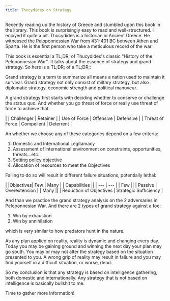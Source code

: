 ```yaml
---
title: Thucydides on Strategy
---
```


Recently reading up the history of Greece and stumbled upon this book in the library. This book is surprisingly easy to read and well-structured. I enjoyed it quite a bit. Thucydides is a historian in Ancient Greece. He witnessed the Peloponnessian War from 431-401 BC between Athen and Sparta. He is the first person who take a meticulous record of the war.

This book is essential a TL;DR; of Thucydides's classic <q>History of the Peloponnesian War</q>. It talks about the essence of strategy and grand strategy. So here is a TL;DR; of a TL;DR;:

Grand strategy is a term to summarize all means a nation used to maintain it survival. Grand strategy not only consist of miltary strategy, but also diplomatic strategy, economic strength and political manuveur.

A grand strategy first starts with deciding whether to conserve or challenge the status quo. And whether you go threat of force or really use threat of force to achieve that.

|                 | Challenger | Retainer  |
| Use of Force    | Offensive  | Defensive |
| Threat of Force | Compellent | Deterrent |

An whether we choose any of these categories depend on a few criteria:

1. Domestic and International Legitamacy
2. Assessment of international environment on constraints, opportunities, threats...etc.
3. Setting policy objective
4. Allocation of resources to meet the Objectives

Failing to do so will result in different failure situations, potentially lethal:

|              |Objectives| Few                     | Many                  |
| Capabilities |\|        | ---                     | ---                  |
| Few          |\|        | Passive                 | Overextension         |
| Many         |\|        | Reduction of Objectives | Strategic Sufficiency |

And than we practice the grand strategy analysis on the 2 adversaries in Peloponnesian War. And there are 2 types of grand strategy against a foe:

1. Win by exhaustion
2. Win by annihilation

which is very similar to how predators hunt in the nature.

As any plan applied on reality, reality is dynamic and changing every day. Today you may be gaining ground and winning the next day your plan may go south. You may or may not alter the strategy based on the situation presented to you. A wrong grip of reality may result in failure and you may find yourself in a difficult situation, or worse, dead.

So my conclusion is that any strategy is based on intelligence gathering, both domestic and internationally. Any strategy that is not based on intelligence is basically bullshit to me.

Time to gather more information!
